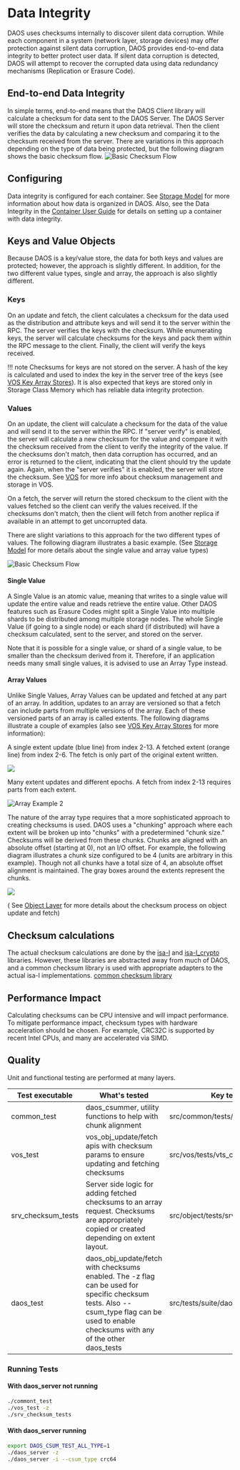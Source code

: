 # Data Integrity

DAOS uses checksums internally to discover silent data corruption. While each
component in a system (network layer, storage devices) may offer protection
against silent data corruption, DAOS provides end-to-end data integrity to
better protect user data. If silent data corruption is detected, DAOS will
attempt to recover the corrupted data using data redundancy mechanisms
(Replication or Erasure Code).

## End-to-end Data Integrity

In simple terms, end-to-end means that the DAOS Client library will calculate a
checksum for data sent to the DAOS Server. The DAOS Server will
store the checksum and return it upon data retrieval. Then the client verifies
the data by calculating a new checksum and comparing it to the checksum received
from the server. There are variations in this approach depending on the type of
data being protected, but the following diagram shows the basic checksum flow.
![Basic Checksum Flow](../graph/data_integrity/basic_checksum_flow.png)

## Configuring

Data integrity is configured for each container.
See [Storage Model](./storage.md) for more information about how data is
organized in DAOS. Also, see the Data Integrity in
the [Container User Guide](../user/container.md#data-integrity) for details on
setting up a container with data integrity.

## Keys and Value Objects

Because DAOS is a key/value store, the data for both keys and values are
protected; however, the approach is slightly different. In addition, for the two different
value types, single and array, the approach is also slightly different.

### Keys

On an update and fetch, the client calculates a checksum for the data used
as the distribution and attribute keys and will send it to the server within the
RPC. The server verifies the keys with the checksum.
While enumerating keys, the server will calculate checksums for the keys and
pack them within the RPC message to the client. Finally, the client will verify the keys
received.

!!! note
    Checksums for keys are not stored on the server. A hash of the key is
    calculated and used to index the key in the server tree of the keys
    (see [VOS Key Array Stores](https://github.com/daos-stack/daos/blob/release/2.2/src/vos/README.md#key-array-stores)).
    It is also expected that keys are stored only in Storage Class Memory which
    has reliable data integrity protection.

### Values

On an update, the client will calculate a checksum for the data of the value and
will send it to the server within the RPC. If "server verify" is enabled, the
server will calculate a new checksum for the value and compare it with the checksum
received from the client to verify the integrity of the value. If the checksums
don't match, then data corruption has occurred, and an error is returned to the
client, indicating that the client should try the update again. Again, when the "server
verifies" it is enabled, the server will store the checksum.
See [VOS](https://github.com/daos-stack/daos/blob/release/2.2/src/vos/README.md)
for more info about checksum management and storage in VOS.

On a fetch, the server will return the stored checksum to the client with the
values fetched so the client can verify the values received. If the checksums
don't match, then the client will fetch from another replica if available in
an attempt to get uncorrupted data.

There are slight variations to this approach for the two different types
of values. The following diagram illustrates a basic example.
 (See [Storage Model](storage.md) for more details about the single value
 and array value types)

![Basic Checksum Flow](../graph/data_integrity/basic_checksum_flow.png)

#### Single Value

A Single Value is an atomic value, meaning that writes to a single value will
update the entire value and reads retrieve the entire value. Other DAOS features
such as Erasure Codes might split a Single Value into multiple shards to be
distributed among multiple storage nodes. The whole Single Value (if
going to a single node) or each shard (if distributed) will have a checksum
calculated, sent to the server, and stored on the server.

Note that it is possible for a single value, or shard of a single value, to
be smaller than the checksum derived from it. Therefore, if an
application needs many small single values, it is advised to use an Array Type instead.

#### Array Values

Unlike Single Values, Array Values can be updated and fetched at any part of
an array. In addition, updates to an array are versioned so that a fetch can include
parts from multiple versions of the array. Each of these versioned parts of an
array is called extents. The following diagrams illustrate a couple of examples
(also see [VOS Key Array Stores](https://github.com/daos-stack/daos/blob/release/2.2/src/vos/README.md#key-array-stores) for
more information):

A single extent update (blue line) from index 2-13. A fetched extent (orange
line) from index 2-6. The fetch is only part of the original extent written.

![](../graph/data_integrity/array_example_1.png)

Many extent updates and different epochs. A fetch from index 2-13 requires parts
from each extent.

![Array Example 2](../graph/data_integrity/array_example_2.png)


The nature of the array type requires that a more sophisticated approach to
creating checksums is used. DAOS uses a "chunking" approach where each extent
will be broken up into "chunks" with a predetermined "chunk size." Checksums
will be derived from these chunks. Chunks are aligned with an absolute offset
(starting at 0), not an I/O offset. For example, the following diagram illustrates a chunk
size configured to be 4 (units are arbitrary in this example). Though not all
chunks have a total size of 4, an absolute offset alignment is maintained.
The gray boxes around the extents represent the chunks.

![](../graph/data_integrity/array_with_chunks.png)

(
See [Object Layer](https://github.com/daos-stack/daos/blob/release/2.2/src/object/README.md)
for more details about the checksum process on object update and fetch)

## Checksum calculations

The actual checksum calculations are done by the
 [isa-l](https://github.com/intel/isa-l)
and [isa-l_crypto](https://github.com/intel/isa-l_crypto) libraries. However,
these libraries are abstracted away from much of DAOS, and a common checksum
library is used with appropriate adapters to the actual isa-l implementations.
[common checksum library](https://github.com/daos-stack/daos/blob/release/2.2/src/common/README.md#checksum)

## Performance Impact

Calculating checksums can be CPU intensive and will impact performance. To
 mitigate performance impact, checksum types with hardware acceleration should
 be chosen. For example, CRC32C is supported by recent Intel CPUs, and many are
 accelerated via SIMD.

## Quality

Unit and functional testing are performed at many layers.

| Test executable   | What's tested | Key test files |
| --- | --- | --- |
| common_test | daos_csummer, utility functions to help with chunk alignment  | src/common/tests/checksum_tests.c |
| vos_test | vos_obj_update/fetch apis with checksum params to ensure updating and fetching checksums | src/vos/tests/vts_checksum.c |
| srv_checksum_tests | Server side logic for adding fetched checksums to an array request. Checksums are appropriately copied or created depending on extent layout. | src/object/tests/srv_checksum_tests.c |
| daos_test | daos_obj_update/fetch with checksums enabled. The -z flag can be used for specific checksum tests. Also --csum_type flag can be used to enable  checksums with any of the other daos_tests | src/tests/suite/daos_checksum.c |

### Running Tests

#### With daos_server not running

```bash
./commont_test
./vos_test -z
./srv_checksum_tests
```

#### With daos_server running

```bash
export DAOS_CSUM_TEST_ALL_TYPE=1
./daos_server -z
./daos_server -i --csum_type crc64
```
